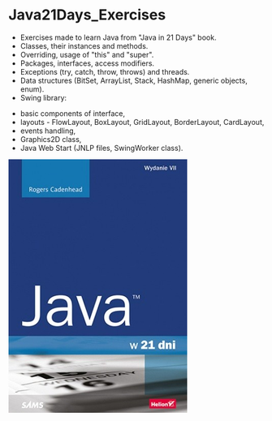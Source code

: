 # Java21Days_Exercises
* Exercises made to learn Java from "Java in 21 Days" book.
* Classes, their instances and methods.
* Overriding, usage of "this" and "super".
* Packages, interfaces, access modifiers.
* Exceptions (try, catch, throw, throws) and threads.
* Data structures (BitSet, ArrayList, Stack, HashMap, generic objects, enum).
* Swing library:
- basic components of interface, 
- layouts - FlowLayout, BoxLayout, GridLayout, BorderLayout, CardLayout, 
- events handling, 
- Graphics2D class, 
- Java Web Start (JNLP files, SwingWorker class).

![java21](https://github.com/KarolinaLewinska/Java21Days_Exercises/blob/main/java21.jpg)
